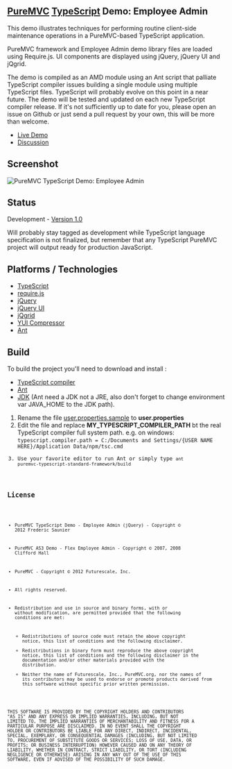 ## [PureMVC](http://puremvc.github.com/) [TypeScript](https://github.com/puremvc/puremvc-typescript-standard-framework/wiki) Demo: Employee Admin
This demo illustrates techniques for performing routine client-side maintenance operations in a PureMVC-based TypeScript application.

PureMVC framework and Employee Admin demo library files are loaded using Require.js. UI components are displayed using jQuery, jQuery UI and jQgrid.

The demo is compiled as an AMD module using an Ant script that palliate TypeScript compiler 
issues building a single module using multiple TypeScript files. TypeScript will probably evolve on
this point in a near future. The demo will be tested and updated on each new TypeScript compiler
release. If it's not sufficiently up to date for you, please open an issue on Github or just send a
pull request by your own, this will be more than welcome.

* [Live Demo](http://puremvc.org/pages/demos/TS/PureMVC_TS_Demo_EmployeeAdmin)
* [Discussion](http://forums.puremvc.org/index.php?topic=2070.0)

## Screenshot
![PureMVC TypeScript Demo: Employee Admin](http://puremvc.org/pages/images/screenshots/PureMVC-Shot-TS-EmployeeAdmin.png)

## Status
Development - [Version 1.0](https://github.com/PureMVC/puremvc-typescript-demo-jquery-employeeadmin/blob/master/VERSION)

Will probably stay tagged as development while TypeScript language specification is not finalized,
but remember that any TypeScript PureMVC project will output ready for production JavaScript.

## Platforms / Technologies
* [TypeScript](http://www.typescriptlang.org/)
* [require.js](http://jqueryui.com/)
* [jQuery](http://jquery.com/)
* [jQuery UI](http://jqueryui.com/)
* [jQgrid](http://www.trirand.com/blog/)
* [YUI Compressor](http://developer.yahoo.com/yui/compressor/)
* [Ant](http://ant.apache.org/)

## Build

To build the project you'll need to download and install :
* [TypeScript compiler](http://www.typescriptlang.org/#Download)
* [Ant](http://ant.apache.org/)
* [JDK](http://www.oracle.com/technetwork/java/javase/downloads/index.html/) (Ant need a JDK not a JRE, also don't forget to change environment var JAVA_HOME to the JDK path).

1. Rename the file [user.properties.sample](https://github.com/PureMVC/puremvc-typescript-standard-framework/blob/master/user.properties.sample) to **user.properties**
2. Edit the file and replace **MY_TYPESCRIPT_COMPILER_PATH** bt the real TypeScript compiler full
system path. e.g. on windows: <code>typescript.compiler.path = C:/Documents and Settings/{USER NAME HERE}/Application Data/npm/tsc.cmd
3. Use your favorite editor to run Ant or simply type <code>ant puremvc-typescript-standard-framework/build

## License
* PureMVC TypeScript Demo - Employee Admin (jQuery) - Copyright © 2012 Frederic Saunier
* PureMVC AS3 Demo - Flex Employee Admin - Copyright © 2007, 2008 Clifford Hall
* PureMVC - Copyright © 2012 Futurescale, Inc.
* All rights reserved.

* Redistribution and use in source and binary forms, with or without modification, are permitted provided that the following conditions are met:

  * Redistributions of source code must retain the above copyright notice, this list of conditions and the following disclaimer.
  * Redistributions in binary form must reproduce the above copyright notice, this list of conditions and the following disclaimer in the documentation and/or other materials provided with the distribution.
  * Neither the name of Futurescale, Inc., PureMVC.org, nor the names of its contributors may be used to endorse or promote products derived from this software without specific prior written permission.

THIS SOFTWARE IS PROVIDED BY THE COPYRIGHT HOLDERS AND CONTRIBUTORS "AS IS" AND ANY EXPRESS OR IMPLIED WARRANTIES, INCLUDING, BUT NOT LIMITED TO, THE IMPLIED WARRANTIES OF MERCHANTABILITY AND FITNESS FOR A PARTICULAR PURPOSE ARE DISCLAIMED. IN NO EVENT SHALL THE COPYRIGHT HOLDER OR CONTRIBUTORS BE LIABLE FOR ANY DIRECT, INDIRECT, INCIDENTAL, SPECIAL, EXEMPLARY, OR CONSEQUENTIAL DAMAGES (INCLUDING, BUT NOT LIMITED TO, PROCUREMENT OF SUBSTITUTE GOODS OR SERVICES; LOSS OF USE, DATA, OR PROFITS; OR BUSINESS INTERRUPTION) HOWEVER CAUSED AND ON ANY THEORY OF LIABILITY, WHETHER IN CONTRACT, STRICT LIABILITY, OR TORT (INCLUDING NEGLIGENCE OR OTHERWISE) ARISING IN ANY WAY OUT OF THE USE OF THIS SOFTWARE, EVEN IF ADVISED OF THE POSSIBILITY OF SUCH DAMAGE.
